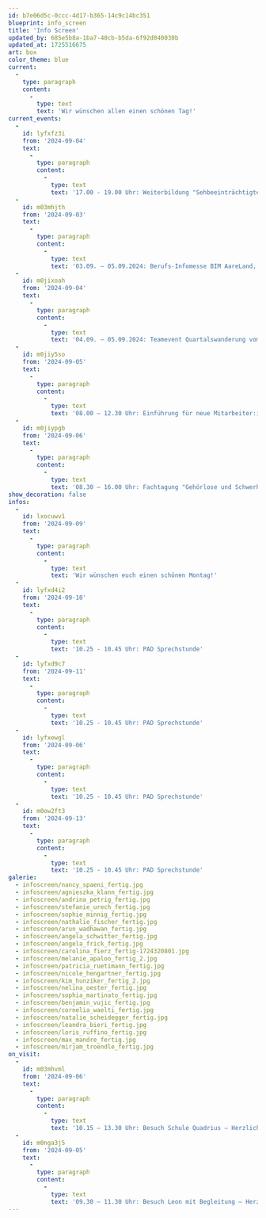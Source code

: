 ```yaml
---
id: b7e06d5c-0ccc-4d17-b365-14c9c14bc351
blueprint: info_screen
title: 'Info Screen'
updated_by: 685e5b8a-1ba7-40cb-b5da-6f92d040030b
updated_at: 1725516675
art: box
color_theme: blue
current:
  -
    type: paragraph
    content:
      -
        type: text
        text: 'Wir wünschen allen einen schönen Tag!'
current_events:
  -
    id: lyfxfz3i
    from: '2024-09-04'
    text:
      -
        type: paragraph
        content:
          -
            type: text
            text: '17.00 - 19.00 Uhr: Weiterbildung "Sehbeeinträchtigte Kinder im Unterricht", Aula - Herzlich willkommen!'
  -
    id: m03mhjth
    from: '2024-09-03'
    text:
      -
        type: paragraph
        content:
          -
            type: text
            text: '03.09. – 05.09.2024: Berufs-Infomesse BIM AareLand, Olten'
  -
    id: m0jixoah
    from: '2024-09-04'
    text:
      -
        type: paragraph
        content:
          -
            type: text
            text: '04.09. – 05.09.2024: Teamevent Quartalswanderung vom Brückenjahr – Viel Vergnügen!'
  -
    id: m0jiy5so
    from: '2024-09-05'
    text:
      -
        type: paragraph
        content:
          -
            type: text
            text: '08.00 – 12.30 Uhr: Einführung für neue Mitarbeiter:innen, Teil 2, Aula – Viel Vergnügen!'
  -
    id: m0jiypgb
    from: '2024-09-06'
    text:
      -
        type: paragraph
        content:
          -
            type: text
            text: '08.30 – 16.00 Uhr: Fachtagung "Gehörlose und Schwerhörige erfolgreich in den Arbeitsmarkt integrieren", Aula – Viel Vergnügen!'
show_decoration: false
infos:
  -
    id: lxocuwv1
    from: '2024-09-09'
    text:
      -
        type: paragraph
        content:
          -
            type: text
            text: 'Wir wünschen euch einen schönen Montag!'
  -
    id: lyfxd4i2
    from: '2024-09-10'
    text:
      -
        type: paragraph
        content:
          -
            type: text
            text: '10.25 - 10.45 Uhr: PAD Sprechstunde'
  -
    id: lyfxd9c7
    from: '2024-09-11'
    text:
      -
        type: paragraph
        content:
          -
            type: text
            text: '10.25 - 10.45 Uhr: PAD Sprechstunde'
  -
    id: lyfxewgl
    from: '2024-09-06'
    text:
      -
        type: paragraph
        content:
          -
            type: text
            text: '10.25 - 10.45 Uhr: PAD Sprechstunde'
  -
    id: m0ow2ft3
    from: '2024-09-13'
    text:
      -
        type: paragraph
        content:
          -
            type: text
            text: '10.25 - 10.45 Uhr: PAD Sprechstunde'
galerie:
  - infoscreen/nancy_spaeni_fertig.jpg
  - infoscreen/agnieszka_klann_fertig.jpg
  - infoscreen/andrina_petrig_fertig.jpg
  - infoscreen/stefanie_urech_fertig.jpg
  - infoscreen/sophie_minnig_fertig.jpg
  - infoscreen/nathalie_fischer_fertig.jpg
  - infoscreen/arun_wadhawan_fertig.jpg
  - infoscreen/angela_schwitter_fertig.jpg
  - infoscreen/angela_frick_fertig.jpg
  - infoscreen/carolina_fierz_fertig-1724320801.jpg
  - infoscreen/melanie_apaloo_fertig_2.jpg
  - infoscreen/patricia_ruetimann_fertig.jpg
  - infoscreen/nicole_hengartner_fertig.jpg
  - infoscreen/kim_hunziker_fertig_2.jpg
  - infoscreen/nelina_oester_fertig.jpg
  - infoscreen/sophia_martinato_fertig.jpg
  - infoscreen/benjamin_vujic_fertig.jpg
  - infoscreen/cornelia_waelti_fertig.jpg
  - infoscreen/natalie_scheidegger_fertig.jpg
  - infoscreen/leandra_bieri_fertig.jpg
  - infoscreen/loris_ruffino_fertig.jpg
  - infoscreen/max_mandre_fertig.jpg
  - infoscreen/mirjam_troendle_fertig.jpg
on_visit:
  -
    id: m03mhvml
    from: '2024-09-06'
    text:
      -
        type: paragraph
        content:
          -
            type: text
            text: '10.15 – 13.30 Uhr: Besuch Schule Quadrius – Herzlich willkommen!'
  -
    id: m0nga3j5
    from: '2024-09-05'
    text:
      -
        type: paragraph
        content:
          -
            type: text
            text: '09.30 – 11.30 Uhr: Besuch Leon mit Begleitung – Herzlich willkommen!'
---
```

